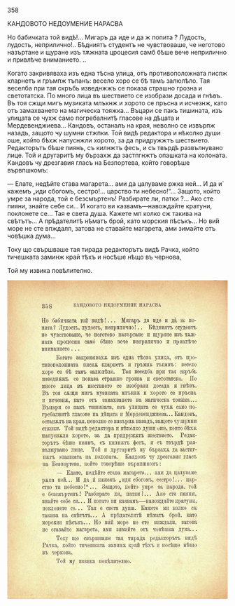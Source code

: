 ﻿358

КАНДОВОТО НЕДОУМЕНИЕ НАРАСВА

Но бабичката той видѣ!... Мигаръ да иде и да ж попита ? Лудость, лудость, неприлично!.. Бѣдниятъ студентъ не чувствоваше, че неготово назъртане и щуране изъ тѫжната цроцесия самб бѣше вече неприлично и привлѣче вниманието. ..

Когато закривяваха изъ една тѣсна улица, отъ противоположната писпж кларнетъ и гръмпж тъпанъ: весело хоро се бѣ тамъ залюлѣло. Тая веселба при тая скръбь изведнжжъ се показа страшно грозна и светотатска. По много лица въ шествието се изобрази досада и гнѣвъ. Въ тоя сжщи мигъ музиката млъкнж и хорото се пръсна и исчезнж, като отъ замахването на магическа тояжка... Въцари се пакъ тишината, изъ улицата се чухж само погребалнитѣ гласове на дѣцата и Мердевенджиева... Кандовъ, останалъ на края, неволно се извърпж назадъ, защото чу шумни стжпки. Той видѣ редактора и нѣколко души оше, който бѣхж напуснжли хорото, за да придружжтъ шествието. Редакторътъ бѣше пиянъ, съ килнжтъ фесъ, и съ твърдѣ развълнувано лице. Той и другаритѣ му бързахж да застпгнжтъ опашката на колоната. Кандовъ чу дрезгавия гласъ на Безпортева, който говорѣше вървпшкомъ:

— Елате, недѣйте става магарета... ами да цалуваме ржка ней... И да и́ кажемъ „иди сбогомъ, сестро!... царство ти небесно!“... Защото, който умре за народа, той е безсмъртенъ! Разбирате ли, патки ?... Ако сте пияни, знайте себе си... И когато ви казвамъ—навождайте кратуни, поклонете се... Тая е света душа. Кажете мп колко сж такива на свѣтътъ... А прѣдателитѣ нѣматъ брой, като морския пѣсъкъ... Но ви́й море не сте впждалп, затова не ставайте магарета, ами зимайте отъ човѣшка дума...

Току що свършваше тая тирада редакторътъ видѣ Рачка, който тичешката заминж край тѣхъ и носѣше нѣщо въ чернова,

Той му извика повѣлително.

![original](../images/399.jpg)

